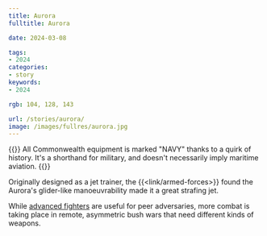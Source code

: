 ```yaml
---
title: Aurora
fulltitle: Aurora

date: 2024-03-08

tags:
- 2024
categories:
- story
keywords:
- 2024

rgb: 104, 128, 143

url: /stories/aurora/
image: /images/fullres/aurora.jpg
---
```

{{<note caption>}}
All Commonwealth equipment is marked "NAVY" thanks to a quirk of history. It's a shorthand for military, and doesn't necessarily imply maritime aviation.
{{</note>}}

Originally designed as a jet trainer, the {{<link/armed-forces>}} found the Aurora's glider-like manoeuvrability made it a great strafing jet.

While [advanced fighters](/stories/casemate/) are useful for peer adversaries, more combat is taking place in remote, asymmetric bush wars that need different kinds of weapons.
